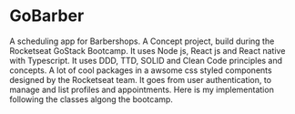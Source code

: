 # GoBarber

A scheduling app for Barbershops.
A Concept project, build during the Rocketseat GoStack Bootcamp.
It uses Node js, React js and React native with Typescript.
It uses DDD, TTD, SOLID and Clean Code principles and concepts.
A lot of cool packages in a awsome css styled components designed by the Rocketseat team.
It goes from user authentication, to manage and list profiles and appointments.
Here is my implementation following the classes algong the bootcamp.


